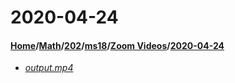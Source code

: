 # 2020-04-24
#### [Home](../../../../..)/[Math](../../../..)/[202](../../..)/[ms18](../..)/[Zoom Videos](..)/[2020-04-24]()
- [_output.mp4_](output.mp4)
